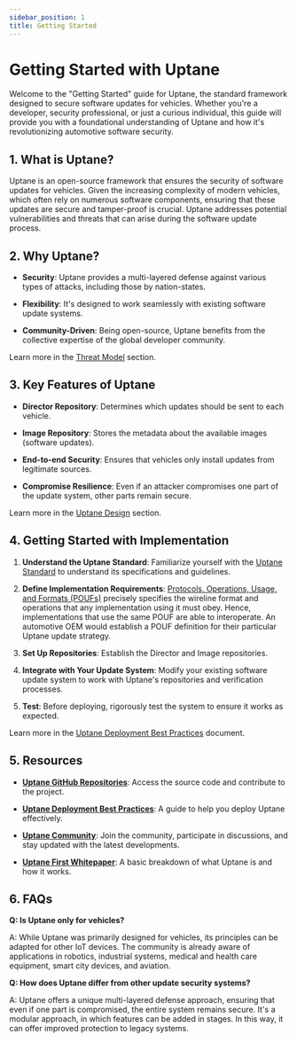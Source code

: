 ```yaml
---
sidebar_position: 1
title: Getting Started
---
```


# Getting Started with Uptane

Welcome to the "Getting Started" guide for Uptane, the standard framework designed to secure software updates for vehicles. Whether you're a developer, security professional, or just a curious individual, this guide will provide you with a foundational understanding of Uptane and how it's revolutionizing automotive software security.

## 1. What is Uptane?

Uptane is an open-source framework that ensures the security of software updates for vehicles. Given the increasing complexity of modern vehicles, which often rely on numerous software components, ensuring that these updates are secure and tamper-proof is crucial. Uptane addresses potential vulnerabilities and threats that can arise during the software update process.

## 2. Why Uptane?

- **Security**: Uptane provides a multi-layered defense against various types of attacks, including those by nation-states.

- **Flexibility**: It's designed to work seamlessly with existing software update systems.

- **Community-Driven**: Being open-source, Uptane benefits from the collective expertise of the global developer community.

Learn more in the [Threat Model](/learn-more/threat.md) section.

## 3. Key Features of Uptane

- **Director Repository**: Determines which updates should be sent to each vehicle.

- **Image Repository**: Stores the metadata about the available images (software updates).

- **End-to-end Security**: Ensures that vehicles only install updates from legitimate sources.

- **Compromise Resilience**: Even if an attacker compromises one part of the update system, other parts remain secure.

Learn more in the [Uptane Design](/learn-more/design.md) section.

## 4. Getting Started with Implementation

1. **Understand the Uptane Standard**: Familiarize yourself with the [Uptane Standard](/docs/latest/standard/uptane-standard) to understand its specifications and guidelines.

2. **Define Implementation Requirements**: [Protocols, Operations, Usage, and Formats (POUFs)](/enhancements/pouf/pouf-main) precisely specifies the wireline format and operations that any implementation using it must obey. Hence, implementations that use the same POUF are able to interoperate. An automotive OEM would establish a POUF definition for their particular Uptane update strategy.

3. **Set Up Repositories**: Establish the Director and Image repositories.

4. **Integrate with Your Update System**: Modify your existing software update system to work with Uptane's repositories and verification processes.

5. **Test**: Before deploying, rigorously test the system to ensure it works as expected.

Learn more in the [Uptane Deployment Best Practices](/docs/latest/deployment/best-practices) document.

## 5. Resources

- **[Uptane GitHub Repositories](https://github.com/uptane)**: Access the source code and contribute to the project.

- **[Uptane Deployment Best Practices](/docs/deployment/best-practices)**: A guide to help you deploy Uptane effectively.

- **[Uptane Community](/learn-more/participate)**: Join the community, participate in discussions, and stay updated with the latest developments.

- **[Uptane First Whitepaper](https://uptane.github.io/papers/uptane_first_whitepaper_7821.pdf)**: A basic breakdown of what Uptane is and how it works.

## 6. FAQs

**Q: Is Uptane only for vehicles?**

A: While Uptane was primarily designed for vehicles, its principles can be adapted for other IoT devices. The community is already aware of applications in robotics, industrial systems, medical and health care equipment, smart city devices, and aviation.

**Q: How does Uptane differ from other update security systems?**

A: Uptane offers a unique multi-layered defense approach, ensuring that even if one part is compromised, the entire system remains secure. It's a modular approach, in which features can be added in stages. In this way, it can offer improved protection to legacy systems.
